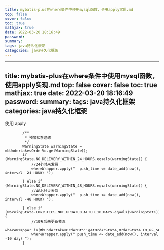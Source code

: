 ```yaml
---
title: mybatis-plus在where条件中使用mysql函数，使用apply实现.md
top: false
cover: false
toc: true
mathjax: true
date: 2022-03-20 18:16:49
password:
summary:
tags: java持久化框架
categories: java持久化框架
---
```

---
title: mybatis-plus在where条件中使用mysql函数，使用apply实现.md
top: false
cover: false
toc: true
mathjax: true
date: 2022-03-20 18:16:49
password:
summary:
tags: java持久化框架
categories: java持久化框架
---
使用 apply
~~~
        /**
         * 预警状态过滤
         */
        WarningState warningState = mbUndertakesOrderVo.getWarningState();
        if (WarningState.NO_DELIVERY_WITHIN_24_HOURS.equals(warningState)) {
            //24小时未发货
            whereWrapper.apply("  push_time <= date_add(now(), interval -24 HOUR) ");

        } else if (WarningState.NO_DELIVERY_WITHIN_48_HOURS.equals(warningState)) {
            //48小时未发货
            whereWrapper.apply("  push_time <= date_add(now(), interval -48 HOUR) ");

        } else if (WarningState.LOGISTICS_NOT_UPDATED_AFTER_10_DAYS.equals(warningState)) {
            //10天后未更新物流
            whereWrapper.in(MbUndertakesOrderDto::getOrderState,OrderState.TO_BE_SHIPPED,OrderState.IN_SHIPMENT_PROCESSING,OrderState.SHIPPED,OrderState.CANCELLED_ORDERS);
            whereWrapper.apply(" push_time <= date_add(now(), interval -10 day) ");
        }
~~~
